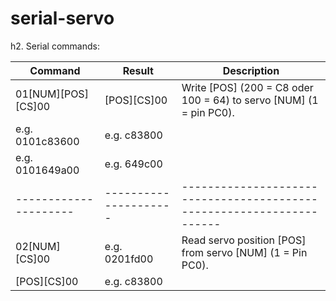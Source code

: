 serial-servo
============

h2. Serial commands:

| Command		| Result		| Description								|
| --------------------- | --------------------- | --------------------------------------------------------------------- |
| 01[NUM][POS][CS]00	| [POS][CS]00		| Write [POS] (200 = C8 oder 100 = 64) to servo [NUM] (1 = pin PC0).	|
| e.g. 0101c83600	| e.g. c83800		|									|
| e.g. 0101649a00	| e.g. 649c00		|									|
| --------------------- | --------------------- | --------------------------------------------------------------------- |
| 02[NUM][CS]00		| e.g. 0201fd00		| Read servo position [POS] from servo [NUM] (1 = Pin PC0).		|
| [POS][CS]00		| e.g. c83800		|									|

